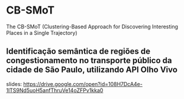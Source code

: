 # CB-SMoT
The CB-SMoT (Clustering-Based Approach for Discovering Interesting Places in a Single Trajectory)

## Identificação semântica de regiões de congestionamento no transporte público da cidade de São Paulo, utilizando API Olho Vivo
slides: https://drive.google.com/open?id=108H7DcA4e-1lTS9Nd5uoH5anfThruVe14oZFPv1kka0
